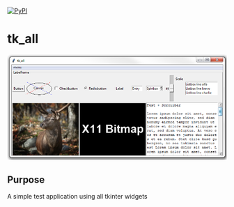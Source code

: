 [![PyPI](https://img.shields.io/pypi/pyversions/Django.svg?style=social)]()

# tk_all
![App](./tk_all.png)

## Purpose
A simple test application using all tkinter widgets
